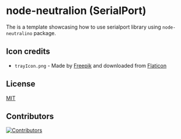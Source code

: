 # node-neutralion (SerialPort)

The is a template showcasing how to use serialport library using `node-neutralino` package.

## Icon credits

- `trayIcon.png` - Made by [Freepik](https://www.freepik.com) and downloaded from [Flaticon](https://www.flaticon.com)

## License

[MIT](LICENSE)

## Contributors

[![Contributors](https://contrib.rocks/image?repo=neutralinojs-community/node-neutralino)](https://github.com/neutralinojs-community/node-neutralino/graphs/contributors)